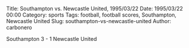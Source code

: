 Title: Southampton vs. Newcastle United, 1995/03/22
Date: 1995/03/22 00:00
Category: sports
Tags: football, football scores, Southampton, Newcastle United
Slug: southampton-vs-newcastle-united
Author: carbonero


Southampton 3 - 1 Newcastle United
